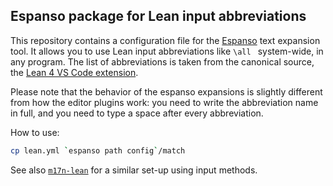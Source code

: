 ## Espanso package for Lean input abbreviations

This repository contains a configuration file
for the [Espanso](https://espanso.org/) text expansion tool.
It allows you to use Lean input abbreviations
like `\all `
system-wide, in any program.
The list of abbreviations is taken from the canonical source,
the [Lean 4 VS Code extension](https://github.com/leanprover/vscode-lean4/blob/master/vscode-lean4/src/abbreviation/abbreviations.json).

Please note that the behavior of the espanso expansions
is slightly different from how the editor plugins work:
you need to write the abbreviation name in full,
and you need to type a space after every abbreviation.

How to use:
```bash
cp lean.yml `espanso path config`/match
```

See also [`m17n-lean`](https://github.com/gebner/m17n-lean)
for a similar set-up using input methods.
